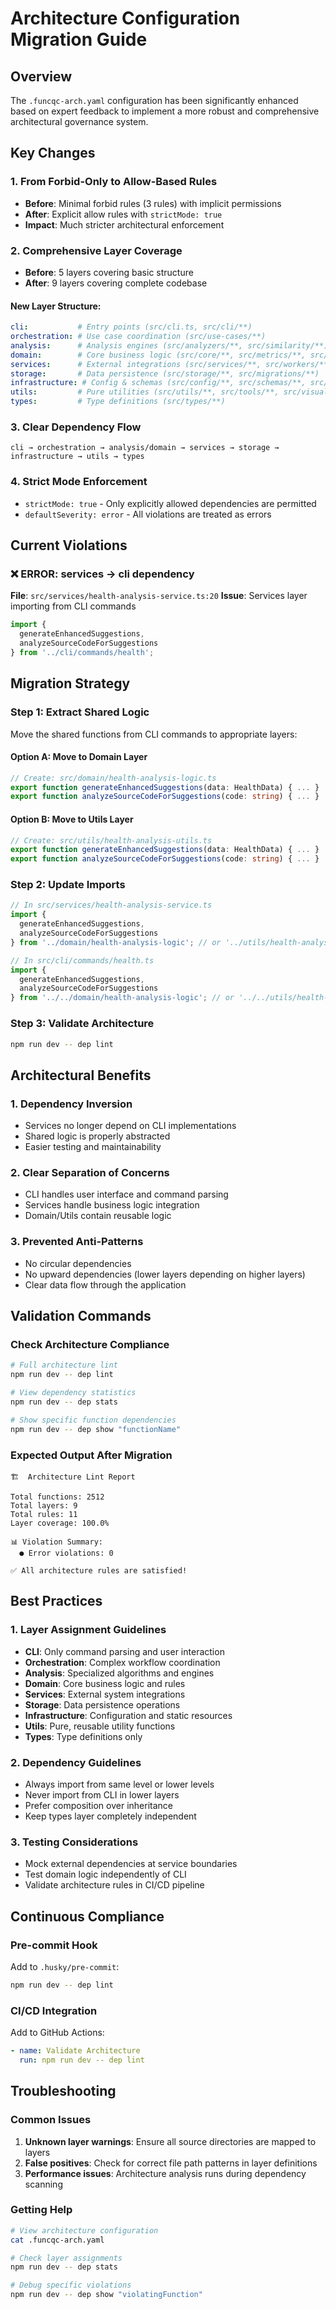 # Architecture Configuration Migration Guide

## Overview

The `.funcqc-arch.yaml` configuration has been significantly enhanced based on expert feedback to implement a more robust and comprehensive architectural governance system.

## Key Changes

### 1. **From Forbid-Only to Allow-Based Rules**
- **Before**: Minimal forbid rules (3 rules) with implicit permissions
- **After**: Explicit allow rules with `strictMode: true`
- **Impact**: Much stricter architectural enforcement

### 2. **Comprehensive Layer Coverage**
- **Before**: 5 layers covering basic structure
- **After**: 9 layers covering complete codebase

#### New Layer Structure:
```yaml
cli:           # Entry points (src/cli.ts, src/cli/**)
orchestration: # Use case coordination (src/use-cases/**)
analysis:      # Analysis engines (src/analyzers/**, src/similarity/**)
domain:        # Core business logic (src/core/**, src/metrics/**, src/refactoring/**)
services:      # External integrations (src/services/**, src/workers/**)
storage:       # Data persistence (src/storage/**, src/migrations/**)
infrastructure: # Config & schemas (src/config/**, src/schemas/**, src/data/**)
utils:         # Pure utilities (src/utils/**, src/tools/**, src/visualization/**)
types:         # Type definitions (src/types/**)
```

### 3. **Clear Dependency Flow**
```
cli → orchestration → analysis/domain → services → storage → infrastructure → utils → types
```

### 4. **Strict Mode Enforcement**
- `strictMode: true` - Only explicitly allowed dependencies are permitted
- `defaultSeverity: error` - All violations are treated as errors

## Current Violations

### ❌ **ERROR: services → cli dependency**
**File**: `src/services/health-analysis-service.ts:20`
**Issue**: Services layer importing from CLI commands
```typescript
import { 
  generateEnhancedSuggestions,
  analyzeSourceCodeForSuggestions
} from '../cli/commands/health';
```

## Migration Strategy

### **Step 1: Extract Shared Logic**
Move the shared functions from CLI commands to appropriate layers:

#### **Option A: Move to Domain Layer**
```typescript
// Create: src/domain/health-analysis-logic.ts
export function generateEnhancedSuggestions(data: HealthData) { ... }
export function analyzeSourceCodeForSuggestions(code: string) { ... }
```

#### **Option B: Move to Utils Layer**
```typescript
// Create: src/utils/health-analysis-utils.ts
export function generateEnhancedSuggestions(data: HealthData) { ... }
export function analyzeSourceCodeForSuggestions(code: string) { ... }
```

### **Step 2: Update Imports**
```typescript
// In src/services/health-analysis-service.ts
import { 
  generateEnhancedSuggestions,
  analyzeSourceCodeForSuggestions
} from '../domain/health-analysis-logic'; // or '../utils/health-analysis-utils'

// In src/cli/commands/health.ts
import { 
  generateEnhancedSuggestions,
  analyzeSourceCodeForSuggestions
} from '../../domain/health-analysis-logic'; // or '../../utils/health-analysis-utils'
```

### **Step 3: Validate Architecture**
```bash
npm run dev -- dep lint
```

## Architectural Benefits

### **1. Dependency Inversion**
- Services no longer depend on CLI implementations
- Shared logic is properly abstracted
- Easier testing and maintainability

### **2. Clear Separation of Concerns**
- CLI handles user interface and command parsing
- Services handle business logic integration
- Domain/Utils contain reusable logic

### **3. Prevented Anti-Patterns**
- No circular dependencies
- No upward dependencies (lower layers depending on higher layers)
- Clear data flow through the application

## Validation Commands

### **Check Architecture Compliance**
```bash
# Full architecture lint
npm run dev -- dep lint

# View dependency statistics
npm run dev -- dep stats

# Show specific function dependencies
npm run dev -- dep show "functionName"
```

### **Expected Output After Migration**
```
🏗️  Architecture Lint Report

Total functions: 2512
Total layers: 9
Total rules: 11
Layer coverage: 100.0%

📊 Violation Summary:
  ● Error violations: 0

✅ All architecture rules are satisfied!
```

## Best Practices

### **1. Layer Assignment Guidelines**
- **CLI**: Only command parsing and user interaction
- **Orchestration**: Complex workflow coordination
- **Analysis**: Specialized algorithms and engines
- **Domain**: Core business logic and rules
- **Services**: External system integrations
- **Storage**: Data persistence operations
- **Infrastructure**: Configuration and static resources
- **Utils**: Pure, reusable utility functions
- **Types**: Type definitions only

### **2. Dependency Guidelines**
- Always import from same level or lower levels
- Never import from CLI in lower layers
- Prefer composition over inheritance
- Keep types layer completely independent

### **3. Testing Considerations**
- Mock external dependencies at service boundaries
- Test domain logic independently of CLI
- Validate architecture rules in CI/CD pipeline

## Continuous Compliance

### **Pre-commit Hook**
Add to `.husky/pre-commit`:
```bash
npm run dev -- dep lint
```

### **CI/CD Integration**
Add to GitHub Actions:
```yaml
- name: Validate Architecture
  run: npm run dev -- dep lint
```

## Troubleshooting

### **Common Issues**
1. **Unknown layer warnings**: Ensure all source directories are mapped to layers
2. **False positives**: Check for correct file path patterns in layer definitions
3. **Performance issues**: Architecture analysis runs during dependency scanning

### **Getting Help**
```bash
# View architecture configuration
cat .funcqc-arch.yaml

# Check layer assignments
npm run dev -- dep stats

# Debug specific violations
npm run dev -- dep show "violatingFunction"
```